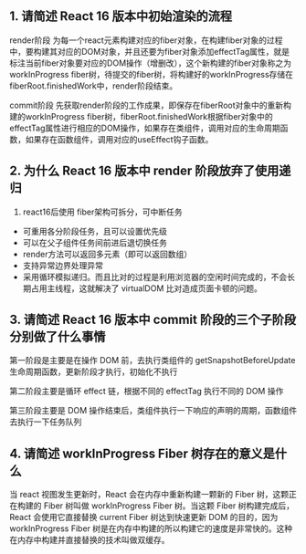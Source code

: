 ## 1. 请简述 React 16 版本中初始渲染的流程

render阶段 为每一个react元素构建对应的fiber对象，在构建fiber对象的过程中，要构建其对应的DOM对象，并且还要为fiber对象添加effectTag属性，就是标注当前fiber对象要对应的DOM操作（增删改），这个新构建的fiber对象称之为workInProgress fiber树，待提交的fiber树，将构建好的workInProgress存储在fiberRoot.finishedWork中，render阶段结束。

commit阶段 先获取render阶段的工作成果，即保存在fiberRoot对象中的重新构建的workInProgress fiber树，fiberRoot.finishedWork根据fiber对象中的effectTag属性进行相应的DOM操作，如果存在类组件，调用对应的生命周期函数，如果存在函数组件，调用对应的useEffect钩子函数。

## 2. 为什么 React 16 版本中 render 阶段放弃了使用递归

1. react16后使用 fiber架构可拆分，可中断任务
- 可重用各分阶段任务，且可以设置优先级
- 可以在父子组件任务间前进后退切换任务
- render方法可以返回多元素（即可以返回数组）
- 支持异常边界处理异常
- 采用循环模拟递归。而且比对的过程是利用浏览器的空闲时间完成的，不会长期占用主线程，这就解决了 virtualDOM 比对造成页面卡顿的问题。


## 3. 请简述 React 16 版本中 commit 阶段的三个子阶段分别做了什么事情

第一阶段是主要是在操作 DOM 前，去执行类组件的 getSnapshotBeforeUpdate 生命周期函数，更新阶段才执行，初始化不执行

第二阶段主要是循环 effect 链，根据不同的 effectTag 执行不同的 DOM 操作

第三阶段主要是 DOM 操作结束后，类组件执行一下响应的声明的周期，函数组件去执行一下任务队列


## 4. 请简述 workInProgress Fiber 树存在的意义是什么

当 react 视图发生更新时，React 会在内存中重新构建一颗新的 Fiber 树，这颗正在构建的 Fiber 树叫做 workInProgress Fiber 树。当这颗 Fiber 树构建完成后，React 会使用它直接替换 current Fiber 树达到快速更新 DOM 的目的，因为 workInProgress Fiber 树是在内存中构建的所以构建它的速度是非常快的。这种在内存中构建并直接替换的技术叫做双缓存。


